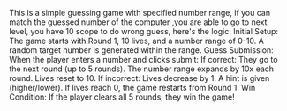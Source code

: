 This is a simple guessing game with specified number range, if you can match the guessed number of the computer ,you are able to go to next level, you have 10 scope to do wrong guess, here's the logic:
Initial Setup:
The game starts with Round 1, 10 lives, and a number range of 0-10.
A random target number is generated within the range.
Guess Submission:
When the player enters a number and clicks submit:
If correct:
They go to the next round (up to 5 rounds).
The number range expands by 10x each round.
Lives reset to 10.
If incorrect:
Lives decrease by 1.
A hint is given (higher/lower).
If lives reach 0, the game restarts from Round 1.
Win Condition:
If the player clears all 5 rounds, they win the game!
